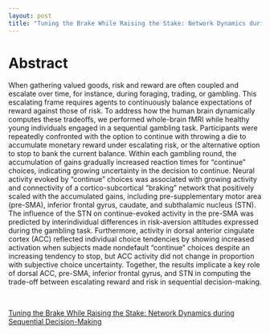 ```yaml
---
layout: post
title: "Tuning the Brake While Raising the Stake: Network Dynamics during Sequential Decision-Making"
---
```


# Abstract

When gathering valued goods, risk and reward are often coupled and escalate over time, for instance, during foraging, trading, or gambling. This escalating frame requires agents to continuously balance expectations of reward against those of risk. To address how the human brain dynamically computes these tradeoffs, we performed whole-brain fMRI while healthy young individuals engaged in a sequential gambling task. Participants were repeatedly confronted with the option to continue with throwing a die to accumulate monetary reward under escalating risk, or the alternative option to stop to bank the current balance. Within each gambling round, the accumulation of gains gradually increased reaction times for “continue” choices, indicating growing uncertainty in the decision to continue. Neural activity evoked by “continue” choices was associated with growing activity and connectivity of a cortico-subcortical “braking” network that positively scaled with the accumulated gains, including pre-supplementary motor area (pre-SMA), inferior frontal gyrus, caudate, and subthalamic nucleus (STN). The influence of the STN on continue-evoked activity in the pre-SMA was predicted by interindividual differences in risk-aversion attitudes expressed during the gambling task. Furthermore, activity in dorsal anterior cingulate cortex (ACC) reflected individual choice tendencies by showing increased activation when subjects made nondefault “continue” choices despite an increasing tendency to stop, but ACC activity did not change in proportion with subjective choice uncertainty. Together, the results implicate a key role of dorsal ACC, pre-SMA, inferior frontal gyrus, and STN in computing the trade-off between escalating reward and risk in sequential decision-making.

<br>

[Tuning the Brake While Raising the Stake: Network Dynamics during Sequential Decision-Making](http://www.jneurosci.org/content/36/19/5417.long)